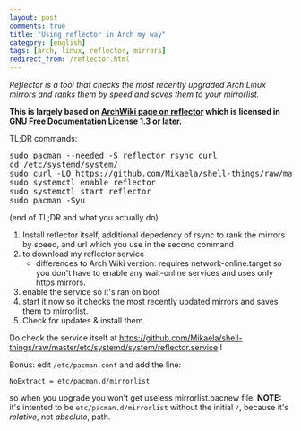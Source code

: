 ```yaml
---
layout: post
comments: true
title: "Using reflector in Arch my way"
category: [english]
tags: [arch, linux, reflector, mirrors]
redirect_from: /reflector.html
---
```


*Reflector is a tool that checks the most recently upgraded Arch Linux
 mirrors and ranks them by speed and saves them to your mirrorlist.*

**This is largely based on [ArchWiki page on reflector] which is licensed
in [GNU Free Documentation License 1.3 or later].**

[ArchWiki page on reflector]:https://wiki.archlinux.org/index.php/Reflector
[GNU Free Documentation License 1.3 or later]:http://www.gnu.org/copyleft/fdl.html

TL;DR commands:

<pre>
sudo pacman --needed -S reflector rsync curl
cd /etc/systemd/system/
sudo curl -LO https://github.com/Mikaela/shell-things/raw/master/etc/systemd/system/reflector.service
sudo systemctl enable reflector
sudo systemctl start reflector
sudo pacman -Syu
</pre>

(end of TL;DR and what you actually do)

1. Install reflector itself, additional depedency of rsync to rank the
   mirrors by speed, and url which you use in the second command
2. to download my reflector.service
    * differences to Arch Wiki version: requires network-online.target
      so you don't have to enable any wait-online services and uses only
      https mirrors.
3. enable the service so it's ran on boot
4. start it now so it checks the most recently updated mirrors and
   saves them to mirrorlist.
5. Check for updates & install them.

Do check the service itself at https://github.com/Mikaela/shell-things/raw/master/etc/systemd/system/reflector.service !

Bonus: edit `/etc/pacman.conf` and add the line:

```
NoExtract = etc/pacman.d/mirrorlist
```

so when you upgrade you won't get useless mirrorlist.pacnew file. **NOTE:**
it's intented to be `etc/pacman.d/mirrorlist` without the initial `/`,
because it's *relative*, not *absolute*, path.
